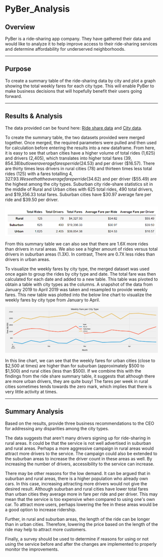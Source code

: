 # PyBer_Analysis

## Overview
PyBer is a ride-sharing app company. They have gathered their data and would like to analyze it to help improve access to their ride-sharing services and determine affordability for underserved neighborhoods.

---

## Purpose
To create a summary table of the ride-sharing data by city and plot a graph showing the total weekly fares for each city type. This will enable PyBer to make business decisions that will hopefully benefit their users going forward.

---

## Results & Analysis

The data provided can be found here: [Ride share data](Resources/ride_data.csv) and [City data](Resources/city_data.csv).

To create the summary table, the two datasets provided were merged together. Once merged, the required parameters were pulled and then used for calculation before entering the results into a new dataframe. From here, it is easy to see that urban cities have a higher volume of total rides (1,625) and drivers (2,405), which translates into higher total fares ($39,854.38) but lower average fares per ride ($24.53) and per driver ($16.57). There are thirty times less drivers in rural cities (78) and thirteen times less total rides (125) with a fares totalling $4,327.93. We see that the average fare per ride ($34.62) and per driver ($55.49) are the highest among the city types. Suburban city ride-share statistics sit in the middle of Rural and Urban cities with 625 total rides, 490 total drivers, and $19,356.33 total fares. Suburban cities have $30.97 average fare per ride and $39.50 per driver.

![Ride Share Summary Table](Analysis/ride-share-summary.png)

From this summary table we can also see that there are 1.6X more rides than drivers in rural areas. We also see a higher amount of rides versus total drivers in suburban areas (1.3X). In contrast, There are 0.7X less rides than drivers in urban areas.

To visualize the weekly fares by city type, the merged dataset was used once again to group the rides by city type and date. The total fare was then calculated for each date and added to a new table. This table was pivoted to obtain a table with city types as the columns. A snapshot of the data from January 2019 to April 2019 was taken and resampled to provide weekly fares. This new table was plotted into the below line chart to visualize the weekly fares by city type from January to April.

![Weekly Fare per City Type](Analysis/PyBer_fare_summary.png)

In this line chart, we can see that the weekly fares for urban cities (close to $2,500 at times) are higher than for suburban (approximately $500 to $1,500) and rural cities (less than $500). If we combine this with the findings from the ride share summary table, it suggests that although there are more urban drivers, they are quite busy! The fares per week in rural cities sometimes tends towards the zero mark, which implies that there is very little activity at times.

---

## Summary Analysis

Based on the results, provide three business recommendations to the CEO for addressing any disparities among the city types. 

The data suggests that aren't many drivers signing up for ride-sharing in rural areas. It could be that the service is not well advertised in suburban and rural areas. Perhaps a more aggressive campaign in rural areas would attract more drivers to the service. The campaign could also be extended to the suburban areas to increase the driver count in these areas as well. By increasing the number of drivers, accessibility to the service can increase. 

There may be other reasons for the low demand. It can be argued that in suburban and rural areas, there is a higher population who already own cars. In this case, increasing attracting more drivers would not give the desired result. Although suburban and rural cities have lower total fares than urban cities they average more in fare per ride and per driver. This may mean that the service is too expensive when compared to using one's own car. To attract more users, perhaps lowering the fee in these areas would be a good option to increase ridership. 

Further, in rural and suburban areas, the length of the ride can be longer than in urban cities. Therefore, lowering the price based on the length of the ride may help to attract more customers. 

Finally, a survey should be used to determine if reasons for using or not using the service before and after the changes are implemented to properly monitor the improvements.